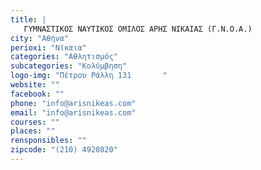 ```yaml
---
title: |
   ΓΥΜΝΑΣΤΙΚΟΣ ΝΑΥΤΙΚΟΣ ΟΜΙΛΟΣ ΑΡΗΣ ΝΙΚΑΙΑΣ (Γ.Ν.Ο.Α.) 
city: "Αθήνα"
perioxi: "Νίκαια"
categories: "Αθλητισμός"
subcategories: "Κολύμβηση"
logo-img: "Πέτρου Ράλλη 131       "
website: ""
facebook: ""
phone: "info@arisnikeas.com"
email: "info@arisnikeas.com"
courses: ""
places: ""
rensponsibles: ""
zipcode: "(210) 4920820"
---
```




